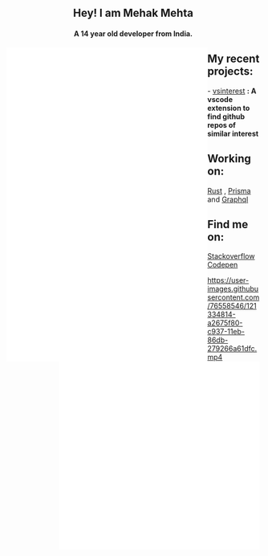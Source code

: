 <div align = "center" ><h2>Hey! I am Mehak Mehta</h2><h4> A 14 year old developer from India. </h4></div>

	
<img align="left" width="400" alt="🦑" src="https://github.com/Mehak-Mehta/Mehak-Mehta/blob/main/metrics.personal.octa.svg">


<img align="left" width="400" alt="🦑" src="https://github.com/Mehak-Mehta/Mehak-Mehta/blob/main/metrics.plugin.langs.masteredd.svg">
	

[<img  width="400" align="left" alt="🦑" src= "https://github.com/Mehak-Mehta/Mehak-Mehta/blob/main/metrics.plugin.music.masteredd.svg">](https://open.spotify.com/playlist/7ETUYyrVuH9rQIc9Iy9vFY?utm_source=embed_v2&go=1&play=1&nd=1)
	

<img  align = "right" width="400" alt="🦑" src="https://github.com/Mehak-Mehta/Mehak-Mehta/blob/main/metrics.plugin.anime.masteredd.svg">

<div><h2>My recent projects: </h2> 
	- <a href="https://github.com/Mehak-Mehta/vsinterest">vsinterest</a> <strong> : A vscode extension to find github repos of similar interest</strong>
</div>

<div><h2> Working on: </h2>
	<a href="https://www.rust-lang.org/">Rust</a> , <a href="https://www.prisma.io/">Prisma</a> and <a href="https://graphql.org/">Graphql</a>
</div>

<div><h2>Find me on:</h2>
	<a href="https://stackoverflow.com/users/15813824/mehakmehta">Stackoverflow</a> <a href="https://codepen.io/mehak-mehta">Codepen</a>
</div>


https://user-images.githubusercontent.com/76558546/121334814-a2675f80-c937-11eb-86db-279266a61dfc.mp4

